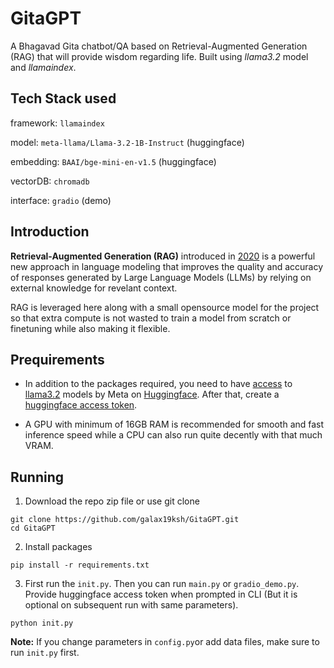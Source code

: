 # GitaGPT 
A Bhagavad Gita chatbot/QA based on Retrieval-Augmented Generation (RAG) that will provide wisdom regarding life. Built using *llama3.2* model and *llamaindex*.

## Tech Stack used 
framework: `llamaindex`

model: `meta-llama/Llama-3.2-1B-Instruct` (huggingface)

embedding: `BAAI/bge-mini-en-v1.5` (huggingface)

vectorDB: `chromadb`

interface: `gradio` (demo)

## Introduction
**Retrieval-Augmented Generation (RAG)** introduced in [2020](https://arxiv.org/abs/2005.11401) is a powerful new approach in language modeling that improves the quality and accuracy of responses generated by Large Language Models (LLMs) by relying on external knowledge for revelant context.

RAG is leveraged here along with a small opensource model for the project so that extra compute is not wasted to train a model from scratch or finetuning while also making it flexible.

## Prequirements
* In addition to the packages required, you need to have [access](https://huggingface.co/docs/hub/en/models-gated#access-gated-models-as-a-user) to [llama3.2](https://llama.meta.com) models by Meta on [Huggingface](https://huggingface.co/meta-llama). After that, create a [huggingface access token](https://huggingface.co/docs/hub/en/security-tokens).

* A GPU with minimum of 16GB RAM is recommended for smooth and fast inference speed while a CPU can also run quite decently with that much VRAM.

## Running 

1. Download the repo zip file or use git clone 
```
git clone https://github.com/galax19ksh/GitaGPT.git 
cd GitaGPT
 ```
2. Install packages
```
pip install -r requirements.txt
```
3. First run the `init.py`. Then you can run `main.py` or `gradio_demo.py`. Provide huggingface access token when prompted in CLI (But it is optional on subsequent run with same parameters).

```
python init.py
```


**Note:** If you change parameters in `config.py`or add data files, make sure to run `init.py` first.



